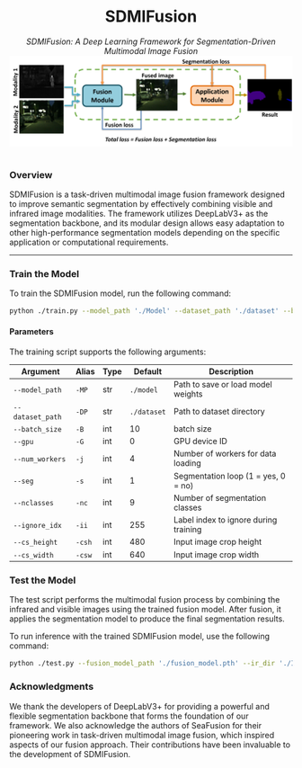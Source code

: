 <div align="center">

<h1> SDMIFusion </h1>
</div>
<div align="center">
 <em>
  SDMIFusion: A Deep Learning Framework for Segmentation-Driven Multimodal Image Fusion 
 </em>
</div>
<img src="sdmifusion.png" alt="SDMIFusion Architecture" style="display:block; margin-left:auto; margin-right:auto;">
 <br>
 
### Overview

SDMIFusion is a task-driven multimodal image fusion framework designed to improve semantic segmentation by effectively combining visible and infrared image modalities. The framework utilizes DeepLabV3+ as the segmentation backbone, and its modular design allows easy adaptation to other high-performance segmentation models depending on the specific application or computational requirements.

---

### Train the Model

To train the SDMIFusion model, run the following command:

```bash
python ./train.py --model_path './Model' --dataset_path './dataset' --batch_size 10 --gpu 0 --num_workers 4 --seg 1 --nclasses 9

```
#### Parameters

The training script supports the following arguments:

| Argument        | Alias | Type | Default    | Description                                    |
|-----------------|-------|------|------------|------------------------------------------------|
| `--model_path`  | `-MP` | str  | `./model`  | Path to save or load model weights             |
| `--dataset_path`| `-DP` | str  | `./dataset`| Path to dataset directory                       |
| `--batch_size`  | `-B`  | int  | 10         | batch size                                |
| `--gpu`         | `-G`  | int  | 0          | GPU device ID                                  |
| `--num_workers` | `-j`  | int  | 4          | Number of workers for data loading             |
| `--seg`         | `-s`  | int  | 1          | Segmentation loop (1 = yes, 0 = no)    |
| `--nclasses`    | `-nc` | int  | 9          | Number of segmentation classes                 |
| `--ignore_idx`  | `-ii` | int  | 255        | Label index to ignore during training          |
| `--cs_height`   | `-csh`| int  | 480        | Input image crop height                         |
| `--cs_width`    | `-csw`| int  | 640        | Input image crop width                          |

### Test the Model

The test script performs the multimodal fusion process by combining the infrared and visible images using the trained fusion model. After fusion, it applies the segmentation model to produce the final segmentation results.

To run inference with the trained SDMIFusion model, use the following command:

```bash
python ./test.py --fusion_model_path './fusion_model.pth' --ir_dir './Infrared' --vi_dir './Visible' --save_dir './SegmentationResults'
```

### Acknowledgments

We thank the developers of DeepLabV3+ for providing a powerful and flexible segmentation backbone that forms the foundation of our framework. We also acknowledge the authors of SeaFusion for their pioneering work in task-driven multimodal image fusion, which inspired aspects of our fusion approach. Their contributions have been invaluable to the development of SDMIFusion.
